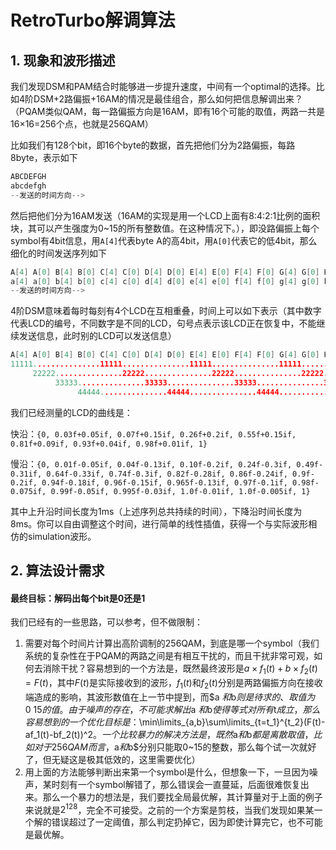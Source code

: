 # RetroTurbo解调算法

## 1. 现象和波形描述

我们发现DSM和PAM结合时能够进一步提升速度，中间有一个optimal的选择。比如4阶DSM+2路偏振+16AM的情况是最佳组合，那么如何把信息解调出来？（PQAM类似QAM，每一路偏振方向是16AM，即有16个可能的取值，两路一共是16×16=256个点，也就是256QAM）

比如我们有128个bit，即16个byte的数据，首先把他们分为2路偏振，每路8byte，表示如下

```c
ABCDEFGH
abcdefgh
--发送的时间方向-->
```

然后把他们分为16AM发送（16AM的实现是用一个LCD上面有8:4:2:1比例的面积块，其可以产生强度为0~15的所有整数值。在这种情况下。），即没路偏振上每个symbol有4bit信息，用`A[4]`代表byte A的高4bit，用`A[0]`代表它的低4bit，那么细化的时间发送序列如下

```c
A[4] A[0] B[4] B[0] C[4] C[0] D[4] D[0] E[4] E[0] F[4] F[0] G[4] G[0] H[4] H[0]
a[4] a[0] b[4] b[0] c[4] c[0] d[4] d[0] e[4] e[0] f[4] f[0] g[4] g[0] h[4] h[0]
--发送的时间方向-->
```

4阶DSM意味着每时每刻有4个LCD在互相重叠，时间上可以如下表示（其中数字代表LCD的编号，不同数字是不同的LCD，句号点表示该LCD正在恢复中，不能继续发送信息，此时别的LCD可以发送信息）

```c
A[4] A[0] B[4] B[0] C[4] C[0] D[4] D[0] E[4] E[0] F[4] F[0] G[4] G[0] H[4] H[0]
11111...............11111...............11111...............11111..............
     22222...............22222...............22222...............22222..............
          33333...............33333...............33333...............33333..............
               44444...............44444...............44444...............44444.........
```

我们已经测量的LCD的曲线是：

快沿：`{0, 0.03f+0.05if, 0.07f+0.15if, 0.26f+0.2if, 0.55f+0.15if, 0.81f+0.09if, 0.93f+0.04if, 0.98f+0.01if, 1}`

慢沿：`{0, 0.01f-0.05if, 0.04f-0.13if, 0.10f-0.2if, 0.24f-0.3if, 0.49f-0.31if, 0.64f-0.33if, 0.74f-0.3if, 0.82f-0.28if, 0.86f-0.24if, 0.9f-0.2if, 0.94f-0.18if, 0.96f-0.15if, 0.965f-0.13if, 0.97f-0.1if, 0.98f-0.075if, 0.99f-0.05if, 0.995f-0.03if, 1.0f-0.01if, 1.0f-0.005if, 1}`

其中上升沿时间长度为1ms（上述序列总共持续的时间），下降沿时间长度为8ms。你可以自由调整这个时间，进行简单的线性插值，获得一个与实际波形相仿的simulation波形。

## 2. 算法设计需求

#### 最终目标：解码出每个bit是0还是1

我们已经有的一些思路，可以参考，但不做限制：

1. 需要对每个时间片计算出高阶调制的256QAM，到底是哪一个symbol（我们系统的复杂性在于PQAM的两路之间是有相互干扰的，而且干扰非常可观，如何去消除干扰？容易想到的一个方法是，既然最终波形是$a\times f_1(t)+b\times f_2(t)=F(t)$，其中$F(t)$是实际接收到的波形，$f_1(t)$和$f_2(t)$分别是两路偏振方向在接收端造成的影响，其波形数值在上一节中提到，而$a $和$b$则是待求的、取值为0~15的值。由于噪声的存在，不可能求解出$a $和$b$使得等式对所有$t$成立，那么容易想到的一个优化目标是：$\min\limits_{a,b}\sum\limits_{t=t_1}^{t_2}(F(t)-af_1(t)-bf_2(t))^2$。一个比较暴力的解决方法是，既然$a$和$b$都是离散取值，比如对于256QAM而言，$a$和$b$分别只能取0~15的整数，那么每个试一次就好了，但无疑这是极其低效的，这里需要优化）
2. 用上面的方法能够判断出来第一个symbol是什么，但想象一下，一旦因为噪声，某时刻有一个symbol解错了，那么错误会一直蔓延，后面很难恢复出来。那么一个暴力的想法是，我们要找全局最优解，其计算量对于上面的例子来说就是$2^{128}$，完全不可接受。之前的一个方案是剪枝，当我们发现如果某一个解的错误超过了一定阈值，那么判定扔掉它，因为即使计算完它，也不可能是最优解。


